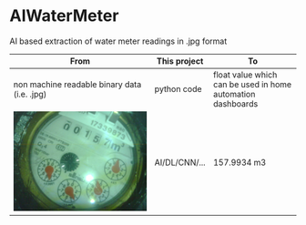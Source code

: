 # AIWaterMeter
AI based extraction of water meter readings in .jpg format

| From | This project | To |
|------|--------------|----|
|non machine readable binary data (i.e. .jpg)| python code | float value which can be used in home automation dashboards|
| ![](./rsc/2020-07-04-13%2057%2051.jpg)| AI/DL/CNN/...| 157.9934 m3|
